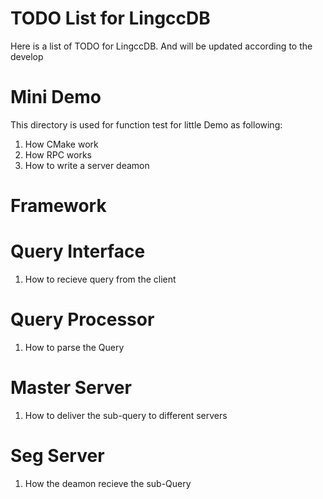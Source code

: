 TODO List for LingccDB
===================
Here is a list of TODO for LingccDB. And will be updated according to the develop

Mini Demo
==========
This directory is used for function test for little Demo as following:
1. How CMake work
2. How RPC works 
3. How to write a server deamon


Framework
=========



Query Interface
===============

1. How to recieve query from the client



Query Processor
===============

1. How to parse the Query



Master Server
=============

1. How to deliver the sub-query to different servers



Seg Server
=============

1. How the deamon recieve the sub-Query

